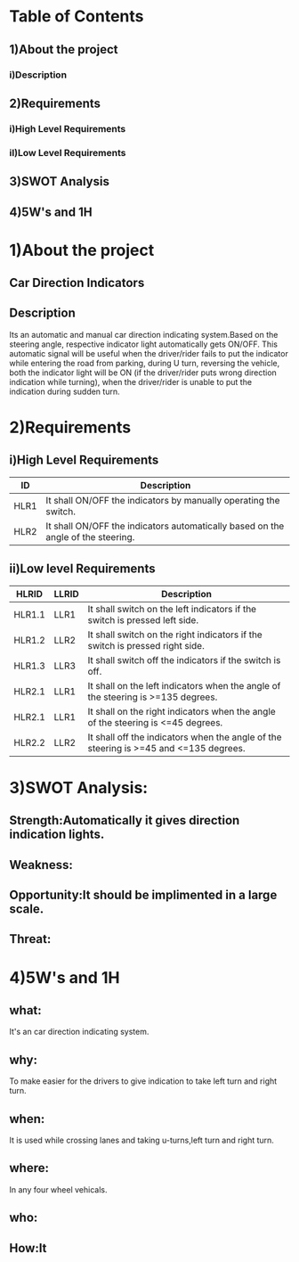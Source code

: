 # Table of Contents
## 1)About the project
### i)Description
## 2)Requirements
### i)High Level Requirements
### iI)Low Level Requirements
## 3)SWOT Analysis
## 4)5W's and 1H

 # 1)About the project
 
## Car Direction Indicators
## Description

Its an automatic and manual car direction indicating system.Based on the steering angle, respective indicator light automatically gets ON/OFF. This automatic signal will be useful when the driver/rider fails to put the indicator while entering the road from parking, during U turn, reversing the vehicle, both the indicator light will be ON (if the driver/rider puts wrong direction indication while turning), when the driver/rider is unable to put the indication during sudden turn.

# 2)Requirements

## i)High Level Requirements
| **ID** | **Description** |
| --- | --- |
| HLR1 | It shall ON/OFF the indicators by manually operating the switch. |
| HLR2 | It shall ON/OFF the indicators automatically based on the angle of the steering. |

## ii)Low level Requirements

| **HLRID** | **LLRID** | **Description** |
| --- | --- | --- |
| HLR1.1 | LLR1 | It shall switch on the left indicators if the switch is pressed left side.  |
| HLR1.2 | LLR2 | It shall switch on the right indicators if the switch is pressed right side.  |
| HLR1.3 | LLR3 | It shall switch off the indicators if the switch is off.  |
| HLR2.1 | LLR1 | It shall on the left indicators when the angle of the steering is >=135 degrees. |
| HLR2.1 | LLR1 | It shall on the right indicators when the angle of the steering is <=45 degrees. |
| HLR2.2 | LLR2 | It shall off the  indicators when the angle of the steering is >=45 and <=135 degrees. |

# 3)SWOT Analysis:
## Strength:Automatically it gives direction indication lights.
## Weakness:
## Opportunity:It should be implimented in a large scale.
## Threat:
       
# 4)5W's and 1H

## what: 
It's an car direction indicating system.

## why: 
To make easier for the drivers to give indication to take left turn and right turn.

## when: 
It is used while crossing lanes and taking u-turns,left turn and right turn.

## where: 
In any four wheel vehicals.

## who:

## How:It 
